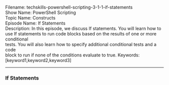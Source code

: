 Filename: techskills-powershell-scripting-3-1-1-if-statements  
Show Name: PowerShell Scripting  
Topic Name: Constructs  
Episode Name: If Statements  
Description: In this episode, we discuss If statements. You will learn how to  
use If statements to run code blocks based on the results of one or more conditional  
tests. You will also learn how to specify additional conditional tests and a code  
block to run if none of the conditions evaluate to true.
Keywords: [keyword1,keyword2,keyword3]  

---

### If Statements
